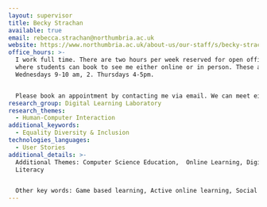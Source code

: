 ```yaml
---
layout: supervisor
title: Becky Strachan
available: true
email: rebecca.strachan@northumbria.ac.uk
website: https://www.northumbria.ac.uk/about-us/our-staff/s/becky-strachan/
office_hours: >-
  I work full time. There are two hours per week reserved for open office hours
  where students can book to see me either online or in person. These are: 1.
  Wednesdays 9-10 am, 2. Thursdays 4-5pm.


  Please book an appointment by contacting me via email. We can meet either in person (on campus) or online via Teams/BB Collaborate.
research_group: Digital Learning Laboratory
research_themes:
  - Human-Computer Interaction
additional_keywords:
  - Equality Diversity & Inclusion
technologies_languages:
  - User Stories
additional_details: >-
  Additional Themes: Computer Science Education,  Online Learning, Digital
  Literacy


  Other key words: Game based learning, Active online learning, Social computing, Action Research
---
```

